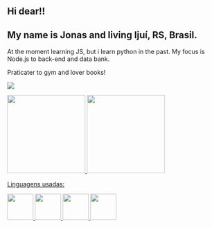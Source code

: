<html>
 <body>
  
<h2>Hi dear!!</h2>

<h2>My name is Jonas and living Ijuí, RS, Brasil.</h2>


At the moment learning JS, but i learn python in the past.
My focus is Node.js to back-end and data bank.

Praticater to gym and lover books!

<a href="https://www.instagram.com/jonas_vieira.py/" target="_blank"><img loading="lazy" src="https://img.shields.io/badge/-Instagram-%23E4405F?style=for-the-badge&logo=instagram&logoColor=white" target="_blank"></a>


<div>
<a href="https://github.com/jonasskt">
<img loading="lazy" height="180em" src="https://github-readme-stats.vercel.app/api/top-langs/?username=jonasskt&layout=compact&langs_count=7&theme=dracula"/>
<img loading="lazy" height="180em" src="https://github-readme-stats.vercel.app/api?username=jonasskt&show_icons=true&theme=dracula&include_all_commits=true&count_private=true"/>
</div>

Linguagens usadas: </br>
<div>
<img src="https://cdn.jsdelivr.net/gh/devicons/devicon@latest/icons/python/python-original-wordmark.svg"  width="60" height="60"/>
<img src="https://cdn.jsdelivr.net/gh/devicons/devicon@latest/icons/javascript/javascript-original.svg" width="60" height="60" />
<img src="https://cdn.jsdelivr.net/gh/devicons/devicon@latest/icons/html5/html5-original-wordmark.svg" width="60" height="60"/>
<img src="https://cdn.jsdelivr.net/gh/devicons/devicon@latest/icons/css3/css3-original-wordmark.svg" width="60" height="60" />
</div>

</body>
</html>
